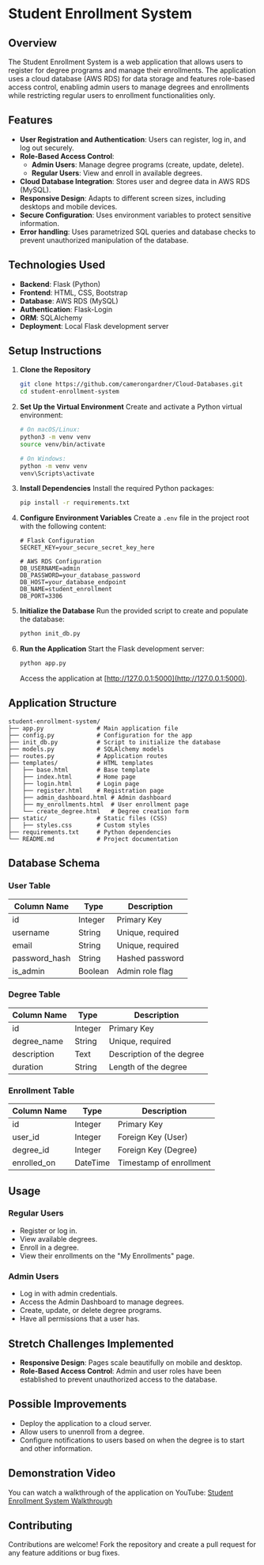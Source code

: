 # Student Enrollment System

## Overview

The Student Enrollment System is a web application that allows users to register for degree programs and manage their enrollments. The application uses a cloud database (AWS RDS) for data storage and features role-based access control, enabling admin users to manage degrees and enrollments while restricting regular users to enrollment functionalities only.

## Features

- **User Registration and Authentication**: Users can register, log in, and log out securely.
- **Role-Based Access Control**:
  - **Admin Users**: Manage degree programs (create, update, delete).
  - **Regular Users**: View and enroll in available degrees.
- **Cloud Database Integration**: Stores user and degree data in AWS RDS (MySQL).
- **Responsive Design**: Adapts to different screen sizes, including desktops and mobile devices.
- **Secure Configuration**: Uses environment variables to protect sensitive information.
- **Error handling**: Uses parametrized SQL queries and database checks to prevent unauthorized manipulation of the database.

## Technologies Used

- **Backend**: Flask (Python)
- **Frontend**: HTML, CSS, Bootstrap
- **Database**: AWS RDS (MySQL)
- **Authentication**: Flask-Login
- **ORM**: SQLAlchemy
- **Deployment**: Local Flask development server

## Setup Instructions

1. **Clone the Repository**
   ```bash
   git clone https://github.com/camerongardner/Cloud-Databases.git
   cd student-enrollment-system
   ```

2. **Set Up the Virtual Environment**
   Create and activate a Python virtual environment:

   ```bash
   # On macOS/Linux:
   python3 -m venv venv
   source venv/bin/activate

   # On Windows:
   python -m venv venv
   venv\Scripts\activate
   ```

3. **Install Dependencies**
   Install the required Python packages:
   ```bash
   pip install -r requirements.txt
   ```

4. **Configure Environment Variables**
   Create a `.env` file in the project root with the following content:
   ```
   # Flask Configuration
   SECRET_KEY=your_secure_secret_key_here

   # AWS RDS Configuration
   DB_USERNAME=admin
   DB_PASSWORD=your_database_password
   DB_HOST=your_database_endpoint
   DB_NAME=student_enrollment
   DB_PORT=3306
   ```

5. **Initialize the Database**
   Run the provided script to create and populate the database:
   ```bash
   python init_db.py
   ```

6. **Run the Application**
   Start the Flask development server:
   ```bash
   python app.py
   ```
   Access the application at [http://127.0.0.1:5000](http://127.0.0.1:5000).

## Application Structure

```
student-enrollment-system/
├── app.py               # Main application file
├── config.py            # Configuration for the app
├── init_db.py           # Script to initialize the database
├── models.py            # SQLAlchemy models
├── routes.py            # Application routes
├── templates/           # HTML templates
│   ├── base.html        # Base template
│   ├── index.html       # Home page
│   ├── login.html       # Login page
│   ├── register.html    # Registration page
│   ├── admin_dashboard.html # Admin dashboard
│   ├── my_enrollments.html  # User enrollment page
│   └── create_degree.html   # Degree creation form
├── static/              # Static files (CSS)
│   ├── styles.css       # Custom styles
├── requirements.txt     # Python dependencies
└── README.md            # Project documentation
```

## Database Schema

### User Table
| Column Name    | Type    | Description          |
|----------------|---------|----------------------|
| id             | Integer | Primary Key          |
| username       | String  | Unique, required     |
| email          | String  | Unique, required     |
| password_hash  | String  | Hashed password      |
| is_admin       | Boolean | Admin role flag      |

### Degree Table
| Column Name    | Type    | Description               |
|----------------|---------|---------------------------|
| id             | Integer | Primary Key               |
| degree_name    | String  | Unique, required          |
| description    | Text    | Description of the degree |
| duration       | String  | Length of the degree      |

### Enrollment Table
| Column Name    | Type    | Description                 |
|----------------|---------|-----------------------------|
| id             | Integer | Primary Key                 |
| user_id        | Integer | Foreign Key (User)          |
| degree_id      | Integer | Foreign Key (Degree)        |
| enrolled_on    | DateTime| Timestamp of enrollment     |

## Usage

### Regular Users
- Register or log in.
- View available degrees.
- Enroll in a degree.
- View their enrollments on the "My Enrollments" page.

### Admin Users
- Log in with admin credentials.
- Access the Admin Dashboard to manage degrees.
- Create, update, or delete degree programs.
- Have all permissions that a user has.

## Stretch Challenges Implemented

- **Responsive Design**: Pages scale beautifully on mobile and desktop.
- **Role-Based Access Control**: Admin and user roles have been established to prevent unauthorized access to the database.

## Possible Improvements

- Deploy the application to a cloud server.
- Allow users to unenroll from a degree.
- Configure notifications to users based on when the degree is to start and other information.

## Demonstration Video

You can watch a walkthrough of the application on YouTube: [Student Enrollment System Walkthrough](https://www.youtube.com/your-video-link-here)

## Contributing

Contributions are welcome! Fork the repository and create a pull request for any feature additions or bug fixes.
